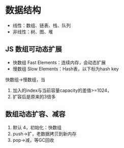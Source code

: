 # 数据结构

+ 线性：数组、链表、栈、队列
+ 非线性：树、图、堆

## JS 数组可动态扩展

+ 快数组 Fast Elements：连续内存，会动态扩展
+ 慢数组 Slow Elements：Hash表，以下标为hash key

快数组->慢数组，当

1. 加入的index与当前容量capacity的差值>=1024，
2. 扩容后是原来的3倍多

## 数组动态扩容、减容

1. 默认 4，初始化：快数组
2. push->扩，老数据拷贝到新内存
3. pop->减，等GC回收
